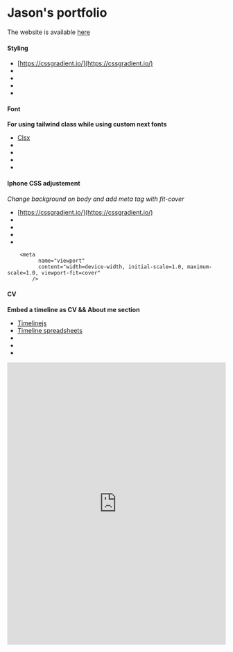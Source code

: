 
# Jason's portfolio

The website is available [here](www.jason-suarez.com/)


#### Styling 

-  [https://cssgradient.io/](https://cssgradient.io/)
-  []()
-  []()
-  []()
-  []()
#### Font

**For using tailwind class while using custom next fonts**
-  [Clsx](https://www.npmjs.com/package/clsx)
-  []()
-  []()
-  []()
-  []()
#### Iphone CSS adjustement  
*Change background on body and add meta tag with fit-cover*
-  [https://cssgradient.io/](https://cssgradient.io/)
-  []()
-  []()
-  []()
-  []()

```
    <meta
          name="viewport"
          content="width=device-width, initial-scale=1.0, maximum-scale=1.0, viewport-fit=cover"
        />
```


#### CV
**Embed a timeline as CV && About me section**
-  [Timelinejs](https://timeline.knightlab.com/)
-  [Timeline spreadsheets](https://docs.google.com/spreadsheets/d/1Z_3iH_XE0HMc2072NU4qledD9myxvFhiShV8EcloG3I/edit#gid=0)
-  []()
-  []()
-  []()

<iframe src='https://cdn.knightlab.com/libs/timeline3/latest/embed/index.html?source=1Z_3iH_XE0HMc2072NU4qledD9myxvFhiShV8EcloG3I&font=Default&lang=en&initial_zoom=2&height=650' width='100%' height='650' webkitallowfullscreen mozallowfullscreen allowfullscreen frameborder='0'></iframe>